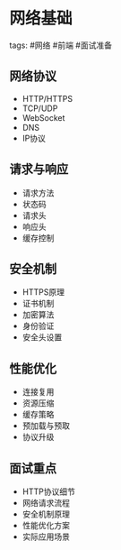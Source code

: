 # 网络基础
tags: #网络 #前端 #面试准备

## 网络协议
- HTTP/HTTPS
- TCP/UDP
- WebSocket
- DNS
- IP协议

## 请求与响应
- 请求方法
- 状态码
- 请求头
- 响应头
- 缓存控制

## 安全机制
- HTTPS原理
- 证书机制
- 加密算法
- 身份验证
- 安全头设置

## 性能优化
- 连接复用
- 资源压缩
- 缓存策略
- 预加载与预取
- 协议升级

## 面试重点
- HTTP协议细节
- 网络请求流程
- 安全机制原理
- 性能优化方案
- 实际应用场景
